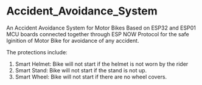# Accident_Avoidance_System
An Accident Avoidance System for Motor Bikes Based on ESP32 and ESP01 MCU boards connected together through ESP NOW Protocol for the safe Iginition of Motor Bike for avoidance of any accident.

The protections include:
  1. Smart Helmet: Bike will not start if the helmet is not worn by the rider
  2. Smart Stand: Bike will not start if the stand is not up.
  3. Smart Wheel: Bike will not start if there are no wheel covers.

